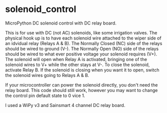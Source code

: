# solenoid_control
MicroPython DC solenoid control with DC relay board.

This is for use with DC (not AC) solenoids, like some irrigation valves. The physical hook up is to have each solenoid wire attached to the wiper side of an idvidual relay (Relays A & B). The Normally Closed (NC) side of the relays should be wired to ground (V-). The Normally Open (NO) side of the relays should be wired to what ever positive voltage your solenoid requires (V+). The solenoid will open when Relay A is activated, bringing one of the solenoid wires to V+ while the other stays at V-. To close the solenoid, activate Relay B. If the solenoid is closing when you want it to open, switch the solenoid wires going to Relays A & B.

If your microcontroller can power the solenoid directly, you don't need the relay board. This code should still work, however you may want to change the control pin default state to 0 vice 1.

I used a WiPy v3 and Sainsmart 4 channel DC relay board.
